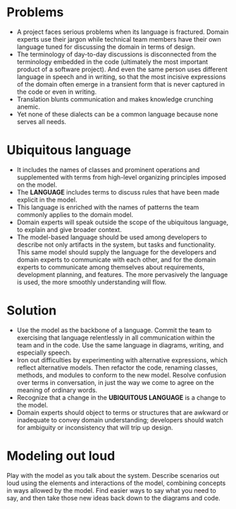 # Problems
- A project faces serious problems when its language is fractured. Domain experts use their jargon while technical team members have their own language tuned for discussing the domain in terms of design.
- The terminology of day-to-day discussions is disconnected from the terminology embedded in the code (ultimately the most important product of a software project). And even the same person uses different language in speech and in writing, so that the most incisive expressions of the domain often emerge in a transient form that is never captured in the code or even in writing.
- Translation blunts communication and makes knowledge crunching anemic.
- Yet none of these dialects can be a common language because none serves all needs.
# Ubiquitous language
- It includes the names of classes and prominent operations and supplemented with terms from high-level organizing principles imposed on the model.
- The **LANGUAGE** includes terms to discuss rules that have been made explicit in the model.
- This language is enriched with the names of patterns the team commonly applies to the domain model.
- Domain experts will speak outside the scope of the ubiquitous language, to explain and give broader context.
- The model-based language should be used among developers to describe not only artifacts in the system, but tasks and functionality. This same model should supply the language for the developers and domain experts to communicate with each other, and for the domain experts to communicate among themselves about requirements, development planning, and features. The more pervasively the language is used, the more smoothly understanding will flow.
# Solution
- Use the model as the backbone of a language. Commit the team to exercising that language relentlessly in all communication within the team and in the code. Use the same language in diagrams, writing, and especially speech.
- Iron out difficulties by experimenting with alternative expressions, which reflect alternative models. Then refactor the code, renaming classes, methods, and modules to conform to the new model. Resolve confusion over terms in conversation, in just the way we come to agree on the meaning of ordinary words.
- Recognize that a change in the **UBIQUITOUS LANGUAGE** is a change to the model.
- Domain experts should object to terms or structures that are awkward or inadequate to convey domain understanding; developers should watch for ambiguity or inconsistency that will trip up design.
# Modeling out loud
Play with the model as you talk about the system. Describe scenarios out loud using the elements and interactions of the model, combining concepts in ways allowed by the model. Find easier ways to say what you need to say, and then take those new ideas back down to the diagrams and code.